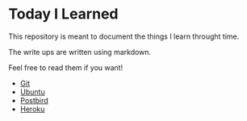 # Today I Learned

This repository is meant to document the things I learn throught time.

The write ups are written using markdown.

Feel free to read them if you want!

- [Git](git/README.md)
- [Ubuntu](ubuntu/README.md)
- [Postbird](postbird.md)
- [Heroku](heroku/README.md)
